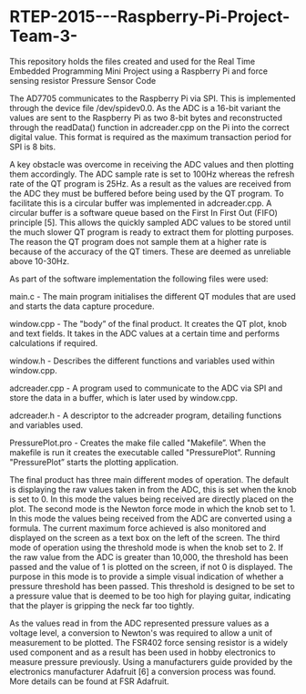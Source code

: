# RTEP-2015---Raspberry-Pi-Project-Team-3-
This repository holds the files created and used for the Real Time Embedded Programming Mini Project using a Raspberry Pi and force sensing resistor
Pressure Sensor Code

The AD7705 communicates to the Raspberry Pi via SPI. This is
implemented through the device file /dev/spidev0.0.  As the ADC is a 16-bit variant the values are
sent to the Raspberry Pi as two 8-bit bytes and reconstructed through the readData()
function in adcreader.cpp on the Pi into the correct digital value. This format
is required as the maximum transaction period for SPI is 8 bits.

A key obstacle was overcome in receiving the ADC values and
then plotting them accordingly. The ADC sample rate is set to 100Hz whereas the
refresh rate of the QT program is 25Hz. As a result as the values are received
from the ADC they must be buffered before being used by the QT program. To
facilitate this is a circular buffer was implemented in adcreader.cpp. A
circular buffer is a software queue based on the First In First Out (FIFO)
principle [5]. This allows the quickly sampled ADC values to be stored until
the much slower QT program is ready to extract them for plotting purposes. The
reason the QT program does not sample them at a higher rate is because of the
accuracy of the QT timers. These are deemed as unreliable above 10-30Hz.

As part of the software implementation the following files
were used:   

main.c - The main program
initialises the different QT modules that are used and starts the data capture
procedure.

window.cpp - The "body” of the
final product. It creates the QT plot, knob and text fields. It takes in the
ADC values at a certain time and performs calculations if required.

window.h - Describes the different
functions and variables used within window.cpp.

adcreader.cpp - A program used to
communicate to the ADC via SPI and store the data in a buffer, which is later
used by window.cpp.

adcreader.h - A descriptor to the
adcreader program, detailing functions and variables used.

PressurePlot.pro - Creates the
make file called "Makefile”. When the makefile is run it creates the executable
called "PressurePlot”. Running "PressurePlot” starts the plotting application. 

The final product has three main different modes of
operation. The default is displaying the raw values taken in from the ADC, this
is set when the knob is set to 0. In this mode the values being received are
directly placed on the plot. The second mode is the Newton force mode in which
the knob set to 1. In this mode the values being received from the ADC are
converted using a formula. The current maximum force achieved is also monitored
and displayed on the screen as a text box on the left of the screen. The third
mode of operation using the threshold mode is when the knob set to 2. If the
raw value from the ADC is greater than 10,000, the threshold has been passed
and the value of 1 is plotted on the screen, if not 0 is displayed. The purpose
in this mode is to provide a simple visual indication of whether a pressure
threshold has been passed. This threshold is designed to be set to a pressure
value that is deemed to be too high for playing guitar, indicating that the
player is gripping the neck far too tightly.

As the values read in from the ADC represented pressure
values as a voltage level, a conversion to Newton's was required to allow a
unit of measurement to be plotted. The FSR402 force sensing resistor is a
widely used component and as a result has been used in hobby electronics to
measure pressure previously. Using a manufacturers guide provided by the
electronics manufacturer Adafruit [6] a conversion process was found. More
details can be found at FSR
Adafruit.
